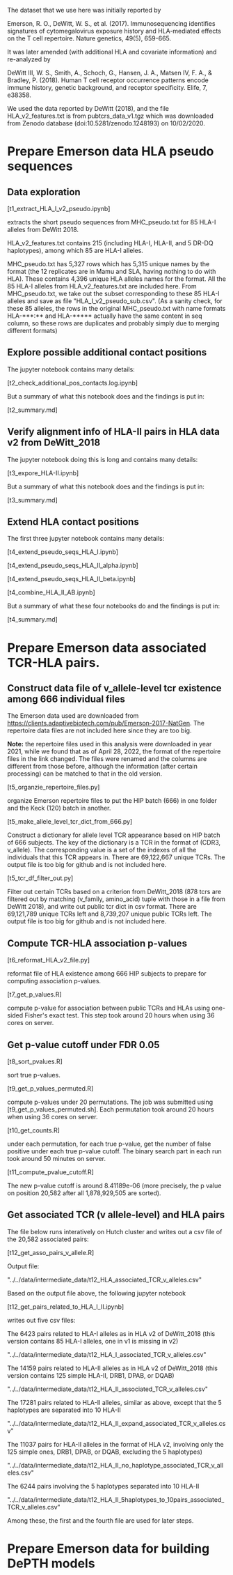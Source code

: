 


The dataset that we use here was initially reported by

  Emerson, R. O., DeWitt, W. S., et al. (2017). Immunosequencing identifies signatures of cytomegalovirus exposure history and HLA-mediated effects on the T cell repertoire. Nature genetics, 49(5), 659-665.

  It was later amended (with additional HLA and covariate information) and re-analyzed by

  DeWitt III, W. S., Smith, A., Schoch, G., Hansen, J. A., Matsen IV, F. A., & Bradley, P. (2018). Human T cell receptor occurrence patterns encode immune history, genetic background, and receptor specificity. Elife, 7, e38358.

  We used the data reported by DeWitt (2018), and the file HLA_v2_features.txt is from pubtcrs_data_v1.tgz which was downloaded from Zenodo database (doi:10.5281/zenodo.1248193) on 10/02/2020.



# Prepare Emerson data HLA pseudo sequences

## Data exploration

[t1_extract_HLA_I_v2_pseudo.ipynb]

extracts the short pseudo sequences from MHC_pseudo.txt for 85 HLA-I alleles from DeWitt 2018.

HLA_v2_features.txt contains 215 (including HLA-I, HLA-II, and 5 DR-DQ haplotypes), among which 85 are HLA-I alleles.

MHC_pseudo.txt has 5\,327 rows which has 5\,315 unique names by the format (the 12 replicates are in Mamu and SLA, having nothing to do with HLA). These contains 4\,396 unique HLA alleles names for the format. All the 85 HLA-I alleles from HLA_v2_features.txt are included here. From MHC_pseudo.txt, we take out the subset corresponding to these 85 HLA-I alleles and save as file "HLA_I_v2_pseudo_sub.csv". (As a sanity check, for these 85 alleles, the rows in the original MHC_pseudo.txt with name formats HLA-\*\*\*:\*\* and HLA-\*\*\*\*\* actually have the same content in seq column, so these rows are duplicates and probably simply due to merging different formats)

## Explore possible additional contact positions

The jupyter notebook contains many details:

[t2_check_additional_pos_contacts.log.ipynb]

But a summary of what this notebook does and the findings is put in:

[t2_summary.md]


## Verify alignment info of HLA-II pairs in HLA data v2 from DeWitt_2018

The jupyter notebook doing this is long and contains many details:

[t3_expore_HLA-II.ipynb]

But a summary of what this notebook does and the findings is put in:

[t3_summary.md]


## Extend HLA contact positions

The first three jupyter notebook contains many details:

[t4_extend_pseudo_seqs_HLA_I.ipynb]

[t4_extend_pseudo_seqs_HLA_II_alpha.ipynb]

[t4_extend_pseudo_seqs_HLA_II_beta.ipynb]

[t4_combine_HLA_II_AB.ipynb]

But a summary of what these four notebooks do and the findings is put in:

[t4_summary.md]



# Prepare Emerson data associated TCR-HLA pairs.


## Construct data file of v_allele-level tcr existence among 666 individual files

The Emerson data used are downloaded from https://clients.adaptivebiotech.com/pub/Emerson-2017-NatGen. The repertoire data files are not included here since they are too big.

**Note:** the repertoire files used in this analysis were downloaded in year 2021, while we found that as of April 28, 2022, the format of the repertoire files in the link changed. The files were renamed and the columns are different from those before, although the information (after certain processing) can be matched to that in the old version.

[t5_organzie_repertoire_files.py]

organize Emerson repertoire files to put the HIP batch (666) in one folder and the Keck (120) batch in another.

[t5_make_allele_level_tcr_dict_from_666.py]

Construct a dictionary for allele level TCR appearance based on HIP batch of 666 subjects. The key of the dictionary is a TCR in the format of (CDR3, v_allele). The corresponding value is a set of the indexes of all the individuals that this TCR appears in. There are 69,122,667 unique TCRs. The output file is too big for github and is not included here.

[t5_tcr_df_filter_out.py]

Filter out certain TCRs based on a criterion from DeWitt_2018 (878 tcrs are filtered out by matching (v_family, amino_acid) tuple with those in a file from DeWitt 2018), and write out public tcr dict in csv format. There are 69,121,789 unique TCRs left and 8,739,207 unique public TCRs left. The output file is too big for github and is not included here.


## Compute TCR-HLA association p-values

[t6_reformat_HLA_v2_file.py]

reformat file of HLA existence among 666 HIP subjects to prepare for computing association p-values.

[t7_get_p_values.R]

compute p-value for association between public TCRs and HLAs using one-sided Fisher's exact test. This step took around 20 hours when using 36 cores on server.

## Get p-value cutoff under FDR 0.05

[t8_sort_pvalues.R]

sort true p-values.

[t9_get_p_values_permuted.R]

compute p-values under 20 permutations. The job was submitted using [t9_get_p_values_permuted.sh]. Each permutation took around 20 hours when using 36 cores on server.

[t10_get_counts.R]

under each permutation, for each true p-value, get the number of false positive under each true p-value cutoff. The binary search part in each run took around 50 minutes on server.

[t11_compute_pvalue_cutoff.R]

The new p-value cutoff is around 8.41189e-06 (more precisely, the p value on position 20,582 after all 1,878,929,505 are sorted).

## Get associated TCR (v allele-level) and HLA pairs

The file below runs interatively on Hutch cluster and writes out a csv file of the 20,582 associated pairs:

[t12_get_asso_pairs_v_allele.R]

Output file:

"../../data/intermediate_data/t12_HLA_associated_TCR_v_alleles.csv"

Based on the output file above, the following jupyter notebook

[t12_get_pairs_related_to_HLA_I_II.ipynb]

writes out five csv files:

The 6423 pairs related to HLA-I alleles as in HLA v2 of DeWitt_2018 (this version contains 85 HLA-I alleles, one in v1 is missing in v2)

"../../data/intermediate_data/t12_HLA_I_associated_TCR_v_alleles.csv"

The 14159 pairs related to HLA-II alleles as in HLA v2 of DeWitt_2018 (this version contains 125 simple HLA-II, DRB1, DPAB, or DQAB)

"../../data/intermediate_data/t12_HLA_II_associated_TCR_v_alleles.csv"

The 17281 pairs related to HLA-II alleles, similar as above, except that the 5 haplotypes are separated into 10 HLA-II

"../../data/intermediate_data/t12_HLA_II_expand_associated_TCR_v_alleles.csv"

The 11037 pairs for HLA-II alleles in the format of HLA v2, involving only the 125 simple ones, DRB1, DPAB, or DQAB, excluding the 5 haplotypes)

"../../data/intermediate_data/t12_HLA_II_no_haplotype_associated_TCR_v_alleles.csv"

The 6244 pairs involving the 5 haplotypes separated into 10 HLA-II

"../../data/intermediate_data/t12_HLA_II_5haplotypes_to_10pairs_associated_TCR_v_alleles.csv"

Among these, the first and the fourth file are used for later steps.


# Prepare Emerson data for building DePTH models


<br />  
